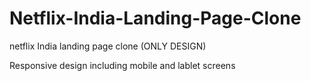 # Netflix-India-Landing-Page-Clone
netflix India landing page clone (ONLY DESIGN)

Responsive design including mobile and lablet screens
